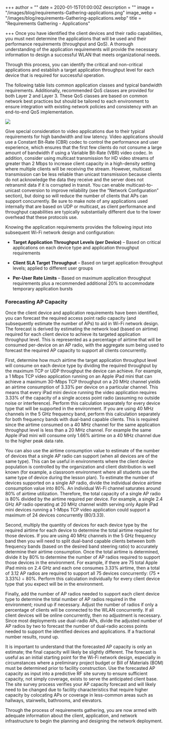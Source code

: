 +++
author = ""
date = 2020-01-15T01:00:00Z
description = ""
image = "/images/blog/requirements-Gathering-applications.png"
image_webp = "/images/blog/requirements-Gathering-applications.webp"
title = "Requirements Gathering - Applications"

+++
Once you have identified the client devices and their radio capabilities, you must next determine the applications that will be used and their performance requirements (throughput and QoS). A thorough understanding of the application requirements will provide the necessary information to design a successful WLAN that meets organizational needs.

Through this process, you can identify the critical and non-critical applications and establish a target application throughput level for each device that is required for successful operation.

The following table lists common application classes and typical bandwidth requirements. Additionally, recommended QoS classes are provided for both Layer 2 and Layer 3. These QoS classes are based on common network best practices but should be tailored to each environment to ensure integration with existing network policies and consistency with an end-to-end QoS implementation.

![](/images/applications-table.png)

Give special consideration to video applications due to their typical requirements for high bandwidth and low latency. Video applications should use a Constant Bit-Rate (CBR) codec to control the performance and user experience, which ensures that the first few clients do not consume a large amount of bandwidth if using a Variable Bit-Rate (VBR) video codec. In addition, consider using multicast transmission for HD video streams of greater than 2 Mbps to increase client capacity in a high-density setting where multiple clients will be receiving the stream. However, multicast transmission can be less reliable than unicast transmission because clients do not acknowledge the data they receive and the server does not retransmit data if it is corrupted in transit. You can enable multicast-to-unicast conversion to improve reliability (see the “Network Configuration” section), but doing so will reduce the number of clients that APs can support concurrently. Be sure to make note of any applications used internally that are based on UDP or multicast, as client performance and throughput capabilities are typically substantially different due to the lower overhead that these protocols use.

Knowing the application requirements provides the following input into subsequent Wi-Fi network design and configuration:

* **Target Application Throughput Levels (per Device)** – Based on critical applications on each device type and application throughput requirements


* **Client SLA Target Throughput** – Based on target application throughput levels; applied to different user groups


* **Per-User Rate Limits** – Based on maximum application throughput requirements plus a recommended additional 20% to accommodate temporary application bursts

### Forecasting AP Capacity

Once the client device and application requirements have been identified, you can forecast the required access point radio capacity (and subsequently estimate the number of APs) to aid in Wi-Fi network design. The forecast is derived by estimating the network load (based on airtime) required for each client device to achieve its targeted application throughput level. This is represented as a percentage of airtime that will be consumed per-device on an AP radio, with the aggregate sum being used to forecast the required AP capacity to support all clients concurrently.

First, determine how much airtime the target application throughput level will consume on each device type by dividing the required throughput by the maximum TCP or UDP throughput the device can achieve. For example, a 1 Mbps TCP video application running on an Apple iPad mini that can achieve a maximum 30-Mbps TCP throughput on a 20 MHz channel yields an airtime consumption of 3.33% per device on a particular channel. This means that every iPad mini device running the video application requires 3.33% of the capacity of a single access point radio (assuming no outside noise or interference). Perform this calculation separately for every device type that will be supported in the environment. If you are using 40 MHz channels in the 5 GHz frequency band, perform this calculation separately for both frequency bands with dual-band capable clients. This is required since the airtime consumed on a 40 MHz channel for the same application throughput level is less than a 20 MHz channel. For example the same Apple iPad mini will consume only 1.66% airtime on a 40 MHz channel due to the higher peak data rate.

You can also use the airtime consumption value to estimate of the number of devices that a single AP radio can support (when all devices are of the same type). This can be useful in environments where the client device population is controlled by the organization and client distribution is well known (for example, a classroom environment where all students use the same type of device during the lesson plan). To estimate the number of devices supported on a single AP radio, divide the individual device airtime consumption value into 80%. An individual Wi-Fi channel saturates around 80% of airtime utilization. Therefore, the total capacity of a single AP radio is 80% divided by the airtime required per device. For example, a single 2.4 GHz AP radio operating at 20 MHz channel width serving only Apple iPad mini devices running a 1-Mbps TCP video application could support a maximum of 24 devices concurrently (80/3.33).

Second, multiply the quantity of devices for each device type by the required airtime for each device to determine the total airtime required for those devices. If you are using 40 MHz channels in the 5 GHz frequency band then you will need to split dual-band capable clients between both frequency bands (based on the desired band steering ratio) to accurately determine their airtime consumption. Once the total airtime is determined, divide it by 80% to determine the number of AP radios required to support those devices in the environment. For example, if there are 75 total Apple iPad minis on 2.4 GHz and each one consumes 3.33% airtime, then a total of 3.12 AP radios are required to support all 75 devices concurrently: (75 * 3.33%) ÷ 80%. Perform this calculation individually for every client device type that you expect will be in the environment.

Finally, add the number of AP radios needed to support each client device type to determine the total number of AP radios required in the environment; round up if necessary. Adjust the number of radios if only a percentage of clients will be connected to the WLAN concurrently. If all client devices will be online concurrently, then no adjustment is necessary. Since most deployments use dual-radio APs, divide the adjusted number of AP radios by two to forecast the number of dual-radio access points needed to support the identified devices and applications. If a fractional number results, round up.

It is important to understand that the forecasted AP capacity is only an estimate; the final capacity will likely be slightly different. The forecast is useful as an initial starting point for the Wi-Fi network design, especially in circumstances where a preliminary project budget or Bill of Materials (BOM) must be determined prior to facility construction. Use the forecasted AP capacity as input into a predictive RF site survey to ensure sufficient capacity, not simply coverage, exists to serve the anticipated client base. The site survey process verifies your AP capacity forecast and will likely need to be changed due to facility characteristics that require higher capacity by colocating APs or coverage in less-common areas such as hallways, stairwells, bathrooms, and elevators.

Through the process of requirements gathering, you are now armed with adequate information about the client, application, and network infrastructure to begin the planning and designing the network deployment.